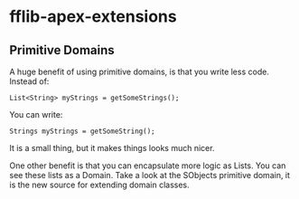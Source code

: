 # fflib-apex-extensions

## Primitive Domains

A huge benefit of using primitive domains, is that you write less code. 
Instead of:
```apex
List<String> myStrings = getSomeStrings();
```
You can write:
```apex
Strings myStrings = getSomeString();
```

It is a small thing, but it makes things looks much nicer.


One other benefit is that you can encapsulate more logic as Lists. You can see these lists as a Domain.
Take a look at the SObjects primitive domain, it is the new source for extending domain classes.



